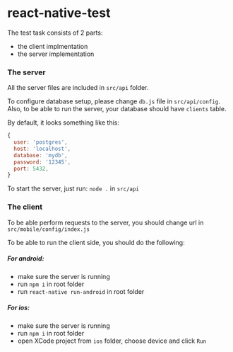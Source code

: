 # react-native-test

The test task consists of 2 parts:
  - the client implmentation
  - the server implementation
  
### The server
All the server files are included in `src/api` folder.
  
To configure database setup, please change `db.js` file in `src/api/config`.
Also, to be able to run the server, your database should have `clients` table.

By default, it looks something like this: 
```javascript
{ 
  user: 'postgres',
  host: 'localhost',
  database: 'mydb',
  password: '12345',
  port: 5432,
}
```

To start the server, just run: `node .` in `src/api`


### The client

To be able perform requests to the server, you should change url in `src/mobile/config/index.js`

To be able to run the client side, you should do the following:
  
##### For android:
  - make sure the server is running
  - run `npm i` in root folder
  - run `react-native run-android` in root folder
    
##### For ios:
  - make sure the server is running
  - run `npm i` in root folder
  - open XCode project from `ios` folder, choose device and click `Run`
